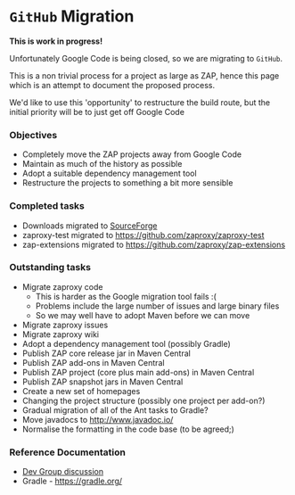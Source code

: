 # `GitHub` Migration

**This is work in progress!**

Unfortunately Google Code is being closed, so we are migrating to `GitHub`.

This is a non trivial process for a project as large as ZAP, hence this page which is an attempt to document the proposed process.

We'd like to use this 'opportunity' to restructure the build route, but the initial priority will be to just get off Google Code

### Objectives
  * Completely move the ZAP projects away from Google Code
  * Maintain as much of the history as possible
  * Adopt a suitable dependency management tool
  * Restructure the projects to something a bit more sensible

### Completed tasks
  * Downloads migrated to [SourceForge](http://sourceforge.net/projects/zaproxy/files/)
  * zaproxy-test migrated to https://github.com/zaproxy/zaproxy-test
  * zap-extensions migrated to https://github.com/zaproxy/zap-extensions

### Outstanding tasks
  * Migrate zaproxy code
    * This is harder as the Google migration tool fails :(
    * Problems include the large number of issues and large binary files
    * So we may well have to adopt Maven before we can move
  * Migrate zaproxy issues
  * Migrate zaproxy wiki
  * Adopt a dependency management tool (possibly Gradle)
  * Publish ZAP core release jar in Maven Central
  * Publish ZAP add-ons in Maven Central
  * Publish ZAP project (core plus main add-ons) in Maven Central
  * Publish ZAP snapshot jars in Maven Central
  * Create a new set of homepages
  * Changing the project structure (possibly one project per add-on?)
  * Gradual migration of all of the Ant tasks to Gradle?
  * Move javadocs to http://www.javadoc.io/
  * Normalise the formatting in the code base (to be agreed;)

### Reference Documentation
  * [Dev Group discussion](https://groups.google.com/d/msg/zaproxy-develop/H3GzoTf9MEI/Jco2UljUTkoJ)
  * Gradle - https://gradle.org/